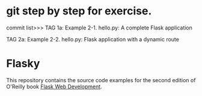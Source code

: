 # git step by step for exercise.
commit list>>>
TAG 1a: Example 2-1. hello.py: A complete Flask application

TAG 2a: Example 2-2. hello.py: Flask application with a dynamic route


Flasky
======

This repository contains the source code examples for the second edition of O'Reilly book [Flask Web Development](http://www.flaskbook.com).
